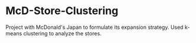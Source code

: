 # McD-Store-Clustering
Project with McDonald's Japan to formulate its expansion strategy. Used k-means clustering to analyze the stores.
